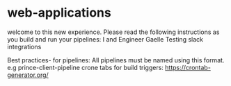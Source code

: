 # web-applications
welcome to this new experience. Please read the following instructions as you build and run your pipelines: 
I and Engineer Gaelle Testing slack integrations

Best practices- for pipelines:
All pipelines must be named using this format. e.g prince-client-pipeline
crone tabs for build triggers:  https://crontab-generator.org/